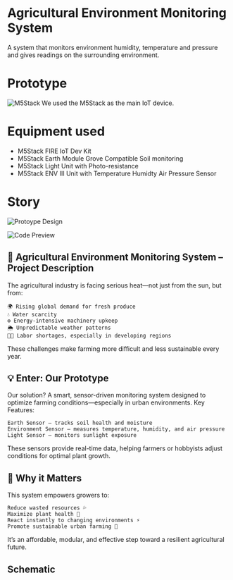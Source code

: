 # Agricultural Environment Monitoring System

A system that monitors environment humidity, temperature and pressure and gives readings on the surrounding environment.

# Prototype

![M5Stack](./assets/IMG-20250710-WA0000.jpg)
We used the M5Stack as the main IoT device.

# Equipment used

- M5Stack FIRE IoT Dev Kit
- M5Stack Earth Module Grove Compatible Soil monitoring
- M5Stack Light Unit with Photo-resistance
- M5Stack ENV III Unit with Temperature Humidty Air Pressure Sensor

# Story

![Protoype Design](./assets/IMG-20250710-WA0001.jpg)

![Code Preview](./assets/IMG-20250710-WA0002.jpg)

## 🌱 Agricultural Environment Monitoring System – Project Description

The agricultural industry is facing serious heat—not just from the sun, but from:

    🌍 Rising global demand for fresh produce
    💧 Water scarcity
    ⚙️ Energy-intensive machinery upkeep
    🌦️ Unpredictable weather patterns
    🧑‍🌾 Labor shortages, especially in developing regions

These challenges make farming more difficult and less sustainable every year.
## 💡 Enter: Our Prototype

Our solution? A smart, sensor-driven monitoring system designed to optimize farming conditions—especially in urban environments.
Key Features:

    Earth Sensor – tracks soil health and moisture
    Environment Sensor – measures temperature, humidity, and air pressure
    Light Sensor – monitors sunlight exposure

These sensors provide real-time data, helping farmers or hobbyists adjust conditions for optimal plant growth.
## 🌿 Why it Matters

This system empowers growers to:

    Reduce wasted resources 💦
    Maximize plant health 🌿
    React instantly to changing environments ⚡
    Promote sustainable urban farming 🌆
    
It’s an affordable, modular, and effective step toward a resilient agricultural future.

## Schematic
